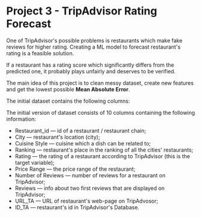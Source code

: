 # Project 3 - TripAdvisor Rating Forecast

One of TripAdvisor's possible problems is restaurants which make fake reviews for higher rating. Creating a ML model to forecast restaurant's rating is a feasible solution.

If a restaurant has a rating score which significantly differs from the predicted one, it probably plays unfairly and deserves to be verified.

The main idea of this project is to clean messy dataset, create new features and get the lowest possible **Mean Absolute Error**.

The initial dataset contains the following columns:

The initial version of dataset consists of 10 columns containing the following information:

* Restaurant_id — id of a restaurant / restaurant chain;
* City — restaurant's location (city);
* Cuisine Style — cuisine which a dish can be related to;
* Ranking — restaurant's place in the ranking of all the cities' restaurants;
* Rating — the rating of a restaurant according to TripAdvisor (this is the target variable);
* Price Range — the price range of the restaurant;
* Number of Reviews — number of reviews for a restaurant on TripAdvisor;
* Reviews — info about two first reviews that are displayed on TripAdvisor;
* URL_TA — URL of restaurant's web-page on TripAdvosor;
* ID_TA — restaurant's id in TripAdvisor's Database.
